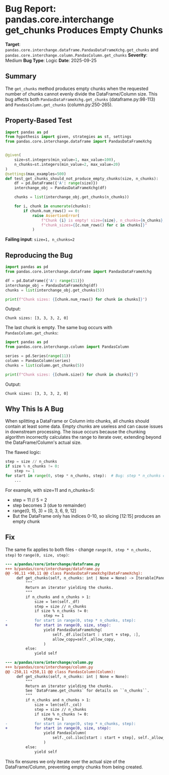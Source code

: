 # Bug Report: pandas.core.interchange get_chunks Produces Empty Chunks

**Target**: `pandas.core.interchange.dataframe.PandasDataFrameXchg.get_chunks` and `pandas.core.interchange.column.PandasColumn.get_chunks`
**Severity**: Medium
**Bug Type**: Logic
**Date**: 2025-09-25

## Summary

The `get_chunks` method produces empty chunks when the requested number of chunks cannot evenly divide the DataFrame/Column size. This bug affects both `PandasDataFrameXchg.get_chunks` (dataframe.py:98-113) and `PandasColumn.get_chunks` (column.py:250-265).

## Property-Based Test

```python
import pandas as pd
from hypothesis import given, strategies as st, settings
from pandas.core.interchange.dataframe import PandasDataFrameXchg


@given(
    size=st.integers(min_value=1, max_value=100),
    n_chunks=st.integers(min_value=2, max_value=20)
)
@settings(max_examples=500)
def test_get_chunks_should_not_produce_empty_chunks(size, n_chunks):
    df = pd.DataFrame({'A': range(size)})
    interchange_obj = PandasDataFrameXchg(df)

    chunks = list(interchange_obj.get_chunks(n_chunks))

    for i, chunk in enumerate(chunks):
        if chunk.num_rows() == 0:
            raise AssertionError(
                f"Chunk {i} is empty! size={size}, n_chunks={n_chunks}, "
                f"chunk_sizes={[c.num_rows() for c in chunks]}"
            )
```

**Failing input**: `size=1, n_chunks=2`

## Reproducing the Bug

```python
import pandas as pd
from pandas.core.interchange.dataframe import PandasDataFrameXchg

df = pd.DataFrame({'A': range(11)})
interchange_obj = PandasDataFrameXchg(df)
chunks = list(interchange_obj.get_chunks(5))

print(f"Chunk sizes: {[chunk.num_rows() for chunk in chunks]}")
```

Output:
```
Chunk sizes: [3, 3, 3, 2, 0]
```

The last chunk is empty. The same bug occurs with `PandasColumn.get_chunks`:

```python
import pandas as pd
from pandas.core.interchange.column import PandasColumn

series = pd.Series(range(11))
column = PandasColumn(series)
chunks = list(column.get_chunks(5))

print(f"Chunk sizes: {[chunk.size() for chunk in chunks]}")
```

Output:
```
Chunk sizes: [3, 3, 3, 2, 0]
```

## Why This Is A Bug

When splitting a DataFrame or Column into chunks, all chunks should contain at least some data. Empty chunks are useless and can cause issues in downstream processing. The issue occurs because the chunking algorithm incorrectly calculates the range to iterate over, extending beyond the DataFrame/Column's actual size.

The flawed logic:
```python
step = size // n_chunks
if size % n_chunks != 0:
    step += 1
for start in range(0, step * n_chunks, step):  # Bug: step * n_chunks can exceed size
    ...
```

For example, with size=11 and n_chunks=5:
- step = 11 // 5 = 2
- step becomes 3 (due to remainder)
- range(0, 15, 3) = [0, 3, 6, 9, 12]
- But the DataFrame only has indices 0-10, so slicing [12:15] produces an empty chunk

## Fix

The same fix applies to both files - change `range(0, step * n_chunks, step)` to `range(0, size, step)`:

```diff
--- a/pandas/core/interchange/dataframe.py
+++ b/pandas/core/interchange/dataframe.py
@@ -98,11 +98,11 @@ class PandasDataFrameXchg(DataFrameXchg):
     def get_chunks(self, n_chunks: int | None = None) -> Iterable[PandasDataFrameXchg]:
         """
         Return an iterator yielding the chunks.
         """
         if n_chunks and n_chunks > 1:
             size = len(self._df)
             step = size // n_chunks
             if size % n_chunks != 0:
                 step += 1
-            for start in range(0, step * n_chunks, step):
+            for start in range(0, size, step):
                 yield PandasDataFrameXchg(
                     self._df.iloc[start : start + step, :],
                     allow_copy=self._allow_copy,
                 )
         else:
             yield self
```

```diff
--- a/pandas/core/interchange/column.py
+++ b/pandas/core/interchange/column.py
@@ -250,11 +250,11 @@ class PandasColumn(Column):
     def get_chunks(self, n_chunks: int | None = None):
         """
         Return an iterator yielding the chunks.
         See `DataFrame.get_chunks` for details on ``n_chunks``.
         """
         if n_chunks and n_chunks > 1:
             size = len(self._col)
             step = size // n_chunks
             if size % n_chunks != 0:
                 step += 1
-            for start in range(0, step * n_chunks, step):
+            for start in range(0, size, step):
                 yield PandasColumn(
                     self._col.iloc[start : start + step], self._allow_copy
                 )
         else:
             yield self
```

This fix ensures we only iterate over the actual size of the DataFrame/Column, preventing empty chunks from being created.